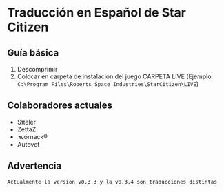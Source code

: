 # Traducción en Español de Star Citizen

## Guía básica

1) Descomprimir
2) Colocar en carpeta de instalación del juego CARPETA LIVE (Ejemplo: `C:\Program Files\Roberts Space Industries\StarCitizen\LIVE`)

## Colaboradores actuales

* Sπeler
* ZettaZ
* 𐒝órnacκ®
* Autovot

## Advertencia

```md
Actualmente la version v0.3.3 y la v0.3.4 son traducciones distintas
```
